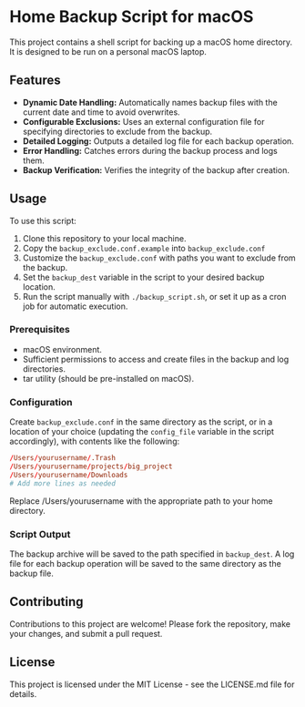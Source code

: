 # Home Backup Script for macOS

This project contains a shell script for backing up a macOS home directory. It is designed to be run on a personal 
macOS laptop.

## Features

- **Dynamic Date Handling:** Automatically names backup files with the current date and time to avoid overwrites.
- **Configurable Exclusions:** Uses an external configuration file for specifying directories to exclude from the backup.
- **Detailed Logging:** Outputs a detailed log file for each backup operation.
- **Error Handling:** Catches errors during the backup process and logs them.
- **Backup Verification:** Verifies the integrity of the backup after creation.

## Usage

To use this script:

1. Clone this repository to your local machine.
2. Copy the `backup_exclude.conf.example` into `backup_exclude.conf`
3. Customize the `backup_exclude.conf` with paths you want to exclude from the backup. 
4. Set the `backup_dest` variable in the script to your desired backup location.
5. Run the script manually with `./backup_script.sh`, or set it up as a cron job for automatic execution.

### Prerequisites

- macOS environment.
- Sufficient permissions to access and create files in the backup and log directories.
- tar utility (should be pre-installed on macOS).

### Configuration

Create `backup_exclude.conf` in the same directory as the script, or in a location of your choice
(updating the `config_file` variable in the script accordingly), with contents like the following:

```conf
/Users/yourusername/.Trash
/Users/yourusername/projects/big_project
/Users/yourusername/Downloads
# Add more lines as needed
```

Replace /Users/yourusername with the appropriate path to your home directory.

### Script Output

The backup archive will be saved to the path specified in `backup_dest`.
A log file for each backup operation will be saved to the same directory as the backup file.


## Contributing

Contributions to this project are welcome! Please fork the repository, make your changes, and submit a pull request.

## License

This project is licensed under the MIT License - see the LICENSE.md file for details.

